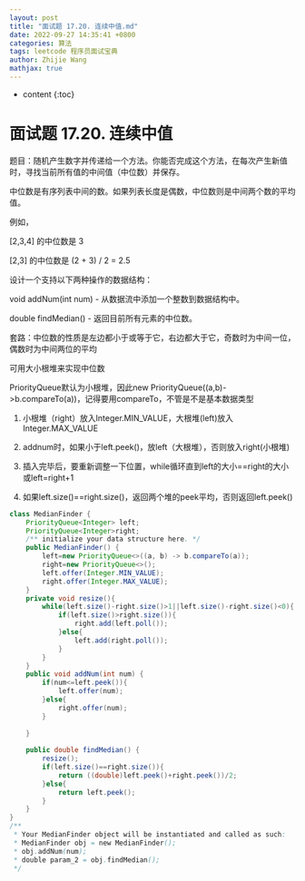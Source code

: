 ```yaml
---
layout: post
title: "面试题 17.20. 连续中值.md"
date: 2022-09-27 14:35:41 +0800
categories: 算法
tags: leetcode 程序员面试宝典
author: Zhijie Wang
mathjax: true
---
```



* content
{:toc}














# 面试题 17.20. 连续中值

题目：随机产生数字并传递给一个方法。你能否完成这个方法，在每次产生新值时，寻找当前所有值的中间值（中位数）并保存。

中位数是有序列表中间的数。如果列表长度是偶数，中位数则是中间两个数的平均值。

例如，

[2,3,4] 的中位数是 3

[2,3] 的中位数是 (2 + 3) / 2 = 2.5

设计一个支持以下两种操作的数据结构：

void addNum(int num) - 从数据流中添加一个整数到数据结构中。

double findMedian() - 返回目前所有元素的中位数。

套路：中位数的性质是左边都小于或等于它，右边都大于它，奇数时为中间一位，偶数时为中间两位的平均

可用大小根堆来实现中位数

PriorityQueue默认为小根堆，因此new PriorityQueue((a,b)->b.compareTo(a))，记得要用compareTo，不管是不是基本数据类型

1. 小根堆（right）放入Integer.MIN_VALUE，大根堆(left)放入Integer.MAX_VALUE

1. addnum时，如果小于left.peek()，放left（大根堆），否则放入right(小根堆)

1. 插入完毕后，要重新调整一下位置，while循环直到left的大小==right的大小或left=right+1

1. 如果left.size()==right.size()，返回两个堆的peek平均，否则返回left.peek()

```java
class MedianFinder {
    PriorityQueue<Integer> left;
    PriorityQueue<Integer>right;
    /** initialize your data structure here. */
    public MedianFinder() {
        left=new PriorityQueue<>((a, b) -> b.compareTo(a));
        right=new PriorityQueue<>();
        left.offer(Integer.MIN_VALUE);
        right.offer(Integer.MAX_VALUE);
    }
    private void resize(){
        while(left.size()-right.size()>1||left.size()-right.size()<0){
            if(left.size()>right.size()){
                right.add(left.poll());
            }else{
                left.add(right.poll());
            }
        }
    }
    public void addNum(int num) {
        if(num<=left.peek()){
            left.offer(num);
        }else{
            right.offer(num);
        }
        
    }
    
    public double findMedian() {
        resize();
        if(left.size()==right.size()){
            return ((double)left.peek()+right.peek())/2;
        }else{
            return left.peek();
        }
    }
}
/**
 * Your MedianFinder object will be instantiated and called as such:
 * MedianFinder obj = new MedianFinder();
 * obj.addNum(num);
 * double param_2 = obj.findMedian();
 */
```

